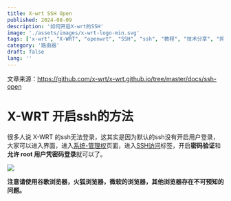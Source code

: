 ```yaml
---
title: X-wrt SSH Open
published: 2024-08-09
description: '如何开启X-wrt的SSH'
image: './assets/images/x-wrt-logo-min.svg'
tags: ['x-wrt', "X-WRT", "openwrt", "SSH", "ssh", "教程", "技术分享", "网络", "路由器"]
category: '路由器'
draft: false 
lang: ''
---
```


文章来源：https://github.com/x-wrt/x-wrt.github.io/tree/master/docs/ssh-open

# X-WRT 开启ssh的方法

很多⼈说 X-WRT 的ssh无法登录，这其实是因为默认的ssh没有开启用户登录，大家可以进入界面，进入[系统-管理权](#)页面，进入[SSH访问](#)标签，开启**密码验证**和**允许 root 用户凭密码登录**就可以了。

![](https://cdn3.xcqcoo.top/jsd/gh/x-wrt/x-wrt.github.io@master/docs/ssh-open/ssh1.png)

**注意请使用谷歌浏览器，火狐浏览器，微软的浏览器，其他浏览器存在不可预知的问题。**
